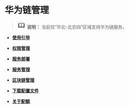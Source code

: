 # 华为链管理<a name="bcs_usermanual_2112_00"></a>

>![](public_sys-resources/icon-note.gif) **说明：** 
>当前仅“华北-北京四”区域支持华为链服务。

-   **[使用引导](使用引导-0.md)**  

-   **[权限管理](权限管理-1.md)**  

-   **[服务部署](服务部署-2.md)**  

-   **[服务管理](服务管理-4.md)**  

-   **[区块链管理](区块链管理-5.md)**  

-   **[下载配置文件](下载配置文件.md)**  

-   **[关于配额](关于配额-8.md)**  


